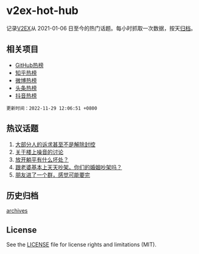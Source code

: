 # v2ex-hot-hub

 记录[V2EX](https://www.v2ex.com/)从 2021-01-06 日至今的热门话题。每小时抓取一次数据，按天[归档](archives)。
 
 ## 相关项目

- [GitHub热榜](https://github.com/lonnyzhang423/github-hot-hub)
- [知乎热榜](https://github.com/lonnyzhang423/zhihu-hot-hub)
- [微博热榜](https://github.com/lonnyzhang423/weibo-hot-hub)
- [头条热榜](https://github.com/lonnyzhang423/toutiao-hot-hub)
- [抖音热榜](https://github.com/lonnyzhang423/douyin-hot-hub)


 `更新时间：2022-11-29 12:06:51 +0800`

## 热议话题

1. [大部分人的诉求甚至不是解除封控](https://www.v2ex.com/t/898679)
1. [关于楼上噪音的讨论](https://www.v2ex.com/t/898568)
1. [放开躺平有什么坏处？](https://www.v2ex.com/t/898693)
1. [跟老婆基本上天天吵架。你们的婚姻吵架吗？](https://www.v2ex.com/t/898602)
1. [朋友进了一个群，感觉可能要完](https://www.v2ex.com/t/898721)

## 历史归档

[archives](archives)

## License

See the [LICENSE](LICENSE) file for license rights and limitations (MIT).
